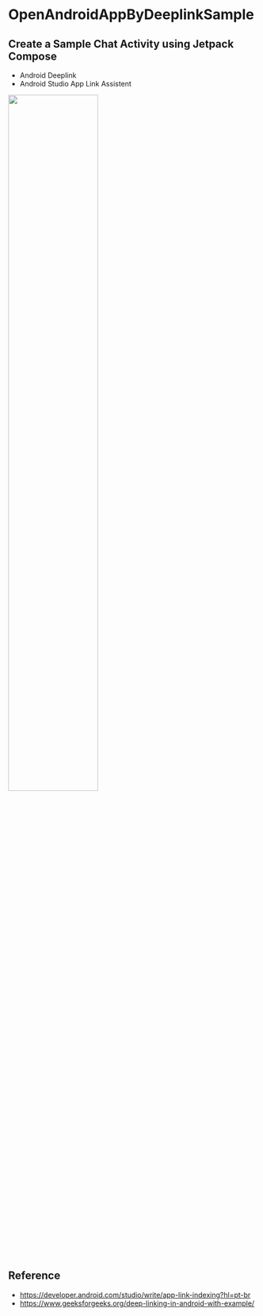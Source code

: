 # OpenAndroidAppByDeeplinkSample
## Create a Sample Chat Activity using Jetpack Compose

* Android Deeplink
* Android Studio App Link Assistent

<img src="deeplinkSample.gif" width="60%">

## Reference
* https://developer.android.com/studio/write/app-link-indexing?hl=pt-br
* https://www.geeksforgeeks.org/deep-linking-in-android-with-example/
